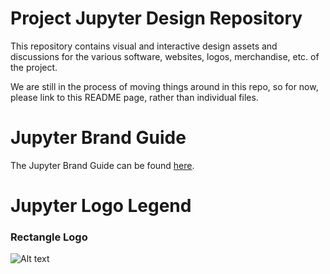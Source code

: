 # Project Jupyter Design Repository

This repository contains visual and interactive design assets and discussions for the various
software, websites, logos, merchandise, etc. of the project.

We are still in the process of moving things around in this repo, so for now, please link to this
README page, rather than individual files.

# Jupyter Brand Guide

The Jupyter Brand Guide can be found [here](https://github.com/jupyter/design/raw/master/brandguide/jupyter_brand_guide.pdf).

# Jupyter Logo Legend

### Rectangle Logo

![Alt text](jupyter/design/master/logos/Rectangle%20Logo/rectanglelogo-greytext-orangebody-greymoons/rectanglelogo-greytext-orangebody-greymoons.png?raw=true "Rectangle Logo")
